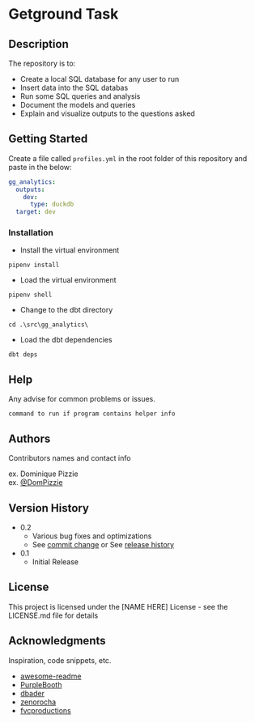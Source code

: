# Getground Task

## Description

The repository is to:
- Create a local SQL database for any user to run
- Insert data into the SQL databas
- Run some SQL queries and analysis
- Document the models and queries
- Explain and visualize outputs to the questions asked

## Getting Started

Create a file called `profiles.yml` in the root folder of this repository and paste in the below:
```yml
gg_analytics:
  outputs:
    dev:
      type: duckdb
  target: dev
```

### Installation

* Install the virtual environment
```
pipenv install
```
* Load the virtual environment
```
pipenv shell
```
* Change to the dbt directory
```
cd .\src\gg_analytics\
```
* Load the dbt dependencies
```
dbt deps
```

## Help

Any advise for common problems or issues.
```
command to run if program contains helper info
```

## Authors

Contributors names and contact info

ex. Dominique Pizzie  
ex. [@DomPizzie](https://twitter.com/dompizzie)

## Version History

* 0.2
    * Various bug fixes and optimizations
    * See [commit change]() or See [release history]()
* 0.1
    * Initial Release

## License

This project is licensed under the [NAME HERE] License - see the LICENSE.md file for details

## Acknowledgments

Inspiration, code snippets, etc.
* [awesome-readme](https://github.com/matiassingers/awesome-readme)
* [PurpleBooth](https://gist.github.com/PurpleBooth/109311bb0361f32d87a2)
* [dbader](https://github.com/dbader/readme-template)
* [zenorocha](https://gist.github.com/zenorocha/4526327)
* [fvcproductions](https://gist.github.com/fvcproductions/1bfc2d4aecb01a834b46)